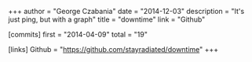 +++
author = "George Czabania"
date = "2014-12-03"
description = "It's just ping, but with a graph"
title = "downtime"
link = "Github"

[commits]
  first = "2014-04-09"
  total = "19"

[links]
  Github = "https://github.com/stayradiated/downtime"
+++

